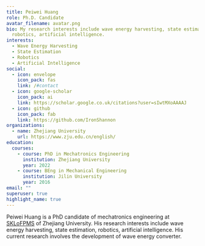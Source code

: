 ```yaml
---
title: Peiwei Huang
role: Ph.D. Candidate
avatar_filename: avatar.png
bio: My research interests include wave energy harvesting, state estimation,
  robotics, artificial intelligence.
interests:
  - Wave Energy Harvesting
  - State Estimation
  - Robotics
  - Artificial Intelligence
social:
  - icon: envelope
    icon_pack: fas
    link: /#contact
  - icon: google-scholar
    icon_pack: ai
    link: https://scholar.google.co.uk/citations?user=sIwtMXoAAAAJ
  - icon: github
    icon_pack: fab
    link: https://github.com/IronShannon
organizations:
  - name: Zhejiang University
    url: https://www.zju.edu.cn/english/
education:
  courses:
    - course: PhD in Mechatronics Engineering
      institution: Zhejiang University
      year: 2022
    - course: BEng in Mechanical Engineering
      institution: Jilin University
      year: 2016
email: ""
superuser: true
highlight_name: true
---
```

Peiwei Huang is a PhD candidate of mechatronics engineering at [SKLoFPMS](http://sklofp.zju.edu.cn/sklen/) of Zhejiang University. His research interests include wave energy harvesting, state estimation, robotics, artificial intelligence. His current research involves the development of wave energy converter.